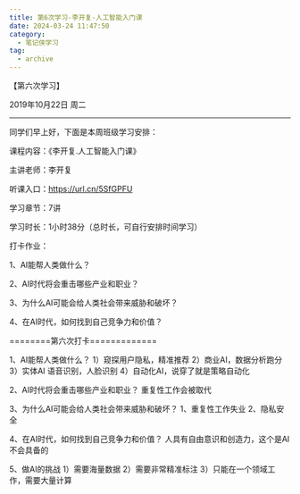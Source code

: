 ```yaml
---
title: 第6次学习-李开复-人工智能入门课
date: 2024-03-24 11:47:50
category:
  - 笔记侠学习
tag:
  - archive
---
```

【第六次学习】

2019年10月22日 周二   

----------------------------------

同学们早上好，下面是本周班级学习安排：

课程内容：《李开复.人工智能入门课》

主讲老师：李开复

听课入口：https://url.cn/5SfGPFU

学习章节：7讲

学习时长：1小时38分（总时长，可自行安排时间学习）

打卡作业：

1、AI能帮人类做什么？

2、AI时代将会重击哪些产业和职业？

3、为什么AI可能会给人类社会带来威胁和破坏？

4、在AI时代，如何找到自己竞争力和价值？

========第六次打卡=============

1、AI能帮人类做什么？
1）窥探用户隐私，精准推荐
2）商业AI，数据分析跑分
3）实体AI 语音识别，人脸识别
4）自动化AI，说穿了就是策略自动化

2、AI时代将会重击哪些产业和职业？
重复性工作会被取代

3、为什么AI可能会给人类社会带来威胁和破坏？
1、重复性工作失业
2、隐私安全

4、在AI时代，如何找到自己竞争力和价值？
人具有自由意识和创造力，这个是AI不会具备的

5、做AI的挑战
1）需要海量数据
2）需要非常精准标注
3）只能在一个领域工作，需要大量计算
